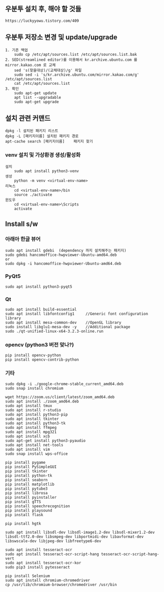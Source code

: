 ﻿
## 우분투 설치 후, 해야 할 것들
	https://luckyyowu.tistory.com/409

## 우분투 저장소 변경 및 update/upgrade
	1. 기존 백업
		sudo cp /etc/apt/sources.list /etc/apt/sources.list.bak
	2. SED(streamlined editor)를 이용해서 kr.archive.ubuntu.com 를 mirror.kakao.com 로 교체
		sed 's(찾을대상)/(교체대상)/g' 파일
		sudo sed -i 's/kr.archive.ubuntu.com/mirror.kakao.com/g' /etc/apt/sources.list
		cat /etc/apt/sources.list
	3. 확인
		sudo apt-get update
		apt list --upgradable
		sudo apt-get upgrade

## 설치 관련 커맨드
	dpkg -l	설치된 패키지 리스트
	dpkg -L [패키지이름]	설치된 패키지 경로
	apt-cache search [패키지이름]	패키지 찾기


### venv 설치 및 가상환경 생성/활성화
	설치
		sudo apt install python3-venv
	생성
		python -m venv <virtual-env-name>
	리눅스
		cd <virtual-env-name>/bin
		source ./activate
	윈도우
		cd <virtual-env-name>\Scripts
		activate


## Install s/w
### 아래아 한글 뷰어
	sudo apt install gdebi	(dependency 까지 설치해주는 패키지)
	sudo gdebi hancomoffice-hwpviewer-Ubuntu-amd64.deb
	or
	sudo dpkg -i hancomoffice-hwpviewer-Ubuntu-amd64.deb

### PyQt5
	sudo apt install python3-pyqt5

### Qt
	sudo apt install build-essential
	sudo apt install libfontconfig1		//Generic font configuration library
	sudo apt install mesa-common-dev	//OpenGL library
	sudo install libglu1-mesa-dev -y	//Additional package
	sudo ./qt-unified-linux-x64-3.2.3-online.run

### opencv (python3 버전 맞나?)
	pip install opencv-python
	pip install opencv-contrib-python

### 기타
	sudo dpkg -i ./google-chrome-stable_current_amd64.deb
	sudo snap install chromium

	wget https://zoom.us/client/latest/zoom_amd64.deb
	sudo apt install ./zoom_amd64.deb 
	sudo apt install tmux
	sudo apt install r-studio
	sudo apt install python3-pip
	sudo apt install tkinter
	sudo apt install python3-tk
	sudo apt install ffmpeg
	sudo apt install mpg321
	sudo apt install xcb
	sudo apt-get install python3-pyaudio
	sudo apt install net-tools
	sudo apt install vim
	sudo snap install wps-office

	pip install pygame
	pip install PySimpleGUI
	pip install tkinter
	pip install python-tk
	pip install seaborn
	pip install matplotlib
	pip install pytube3
	pip install librosa
	pip install pyinstaller
	pip install gTTS
	pip install speechrecognition
	pip install playsound
	pip install flask

	pip install hgtk

	sudo apt install libsdl-dev libsdl-image1.2-dev libsdl-mixer1.2-dev libsdl-ttf2.0-dev libsmpeg-dev libportmidi-dev libavformat-dev libswscale-dev libjpeg-dev libfreetype6-dev

	sudo apt install tesseract-ocr
	sudo apt install tesseract-ocr-script-hang tesseract-ocr-script-hang-vert
	sudo apt install tesseract-ocr-kor
	sudo pip3 install pytesseract
	
	pip install Selenium
	sudo apt install chromium-chromedriver
	cp /usr/lib/chromium-browser/chromedriver /usr/bin
	
